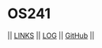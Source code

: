 # OS241
|| [LINKS](LINKS/) || [LOG](TXT/mylog.txt) || [GitHub](https://github.com/inezh-a/os241/) ||
